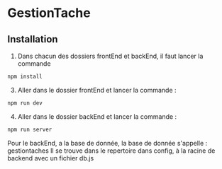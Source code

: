 # GestionTache
## Installation

1. Dans chacun des dossiers frontEnd et backEnd, il faut lancer la commande
```bash
npm install
```
3. Aller dans le dossier frontEnd et lancer la commande :
```bash
npm run dev
```
4. Aller dans le dossier backEnd et lancer la commande :
```bash
npm run server
```
Pour le backEnd, a la base de donnée, la base de donnée s'appelle : gestiontaches
Il se trouve dans le repertoire dans config, à la racine de backend avec un fichier db.js

